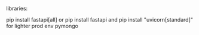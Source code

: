 libraries:

pip install fastapi[all] or pip install fastapi and pip install "uvicorn[standard]" for lighter prod env
pymongo
